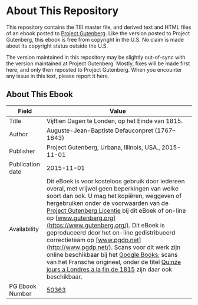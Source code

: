 # About This Repository

This repository contains the TEI master file, and derived text and HTML files of an ebook posted to [Project Gutenberg](https://www.gutenberg.org/). Like the version posted to Project Gutenberg, this ebook is free from copyright in the U.S. No claim is made about its copyright status outside the U.S.

The version maintained in this repository may be slightly out-of-sync with the version maintained at Project Gutenberg. Mostly, fixes will be made first here, and only then reposted to Project Gutenberg. When you encounter any issue in this text, please report it here.

## About This Ebook

| Field | Value |
| ----- | ----- |
| Title | Vijftien Dagen te Londen, op het Einde van 1815. |
| Author | Auguste-Jean-Baptiste Defauconpret (1767–1843) |
| Publisher | Project Gutenberg, Urbana, Illinois, USA., 2015-11-01 |
| Publication date | 2015-11-01 |
| Availability | Dit eBoek is voor kosteloos gebruik door iedereen overal, met vrijwel geen beperkingen van welke soort dan ook. U mag het kopiëren, weggeven of hergebruiken onder de voorwaarden van de [Project Gutenberg Licentie](https://www.gutenberg.org/license) bij dit eBoek of on-line op [www.gutenberg.org](https://www.gutenberg.org/). Dit eBoek is geproduceerd door het on-line gedistribueerd correctieteam op [www.pgdp.net](http://www.pgdp.net/). Scans voor dit werk zijn online beschikbaar bij het [Google Books](https://books.google.nl/books?id=l9xNAAAAcAAJ); scans van het Fransche origineel, onder de titel [Quinze jours a Londres a la fin de 1815](https://books.google.nl/books?id=EbwUAAAAQAAJ) zijn daar ook beschikbaar. |
| PG Ebook Number | [50363](https://www.gutenberg.org/ebooks/50363) |
